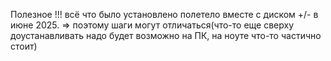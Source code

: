 Полезное
!!! всё что было установлено полетело вместе с диском +/- в июне 2025. => поэтому шаги могут отличаться(что-то еще сверху доустанавливать надо будет возможно на ПК, на ноуте что-то частично стоит)
